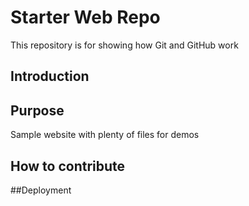 # Starter Web Repo

This repository is for showing how Git and GitHub work

## Introduction 

## Purpose

Sample website with plenty of files for demos

## How to contribute

##Deployment